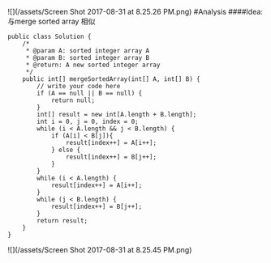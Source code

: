 ![](/assets/Screen Shot 2017-08-31 at 8.25.26 PM.png)
#Analysis
####Idea:
与merge sorted array 相似


```
public class Solution {
    /*
     * @param A: sorted integer array A
     * @param B: sorted integer array B
     * @return: A new sorted integer array
     */
    public int[] mergeSortedArray(int[] A, int[] B) {
        // write your code here
        if (A == null || B == null) {
            return null;
        }
        int[] result = new int[A.length + B.length];
        int i = 0, j = 0, index = 0;
        while (i < A.length && j < B.length) {
            if (A[i] < B[j]){
                result[index++] = A[i++];
            } else {
                result[index++] = B[j++];
            }
        }
        while (i < A.length) {
            result[index++] = A[i++];
        }
        while (j < B.length) {
            result[index++] = B[j++];
        }
        return result;
    }
}
```


![](/assets/Screen Shot 2017-08-31 at 8.25.45 PM.png)